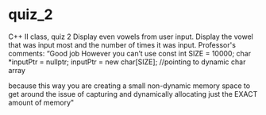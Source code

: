 # quiz_2
C++ II class, quiz 2
Display even vowels from user input. Display the vowel that was input most and the number of times it was input.
Professor's comments: “Good job
However you can’t use
const int SIZE = 10000;
char *inputPtr = nullptr;
inputPtr = new char[SIZE];  //pointing to dynamic char array

because this way you are creating a small non-dynamic memory space 
to get around the issue of capturing and dynamically allocating just the EXACT amount of memory"
